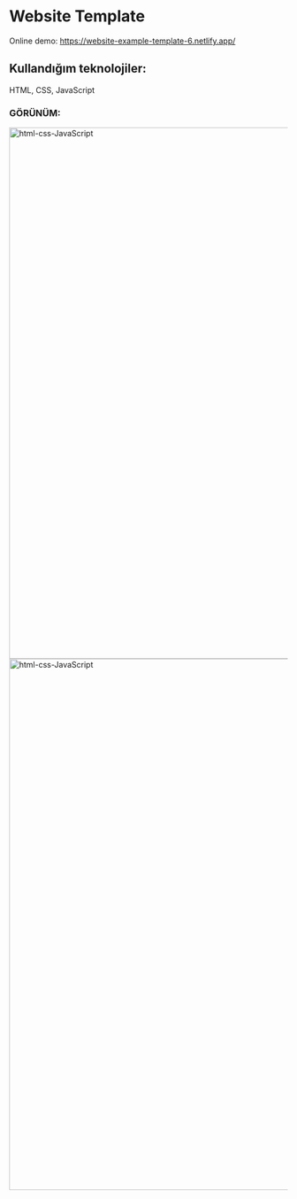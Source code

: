 # Website Template

Online demo:
https://website-example-template-6.netlify.app/

## Kullandığım teknolojiler:
HTML, CSS,  JavaScript


### GÖRÜNÜM:

<img width="960" alt="html-css-JavaScript" src="(https://user-images.githubusercontent.com/84996782/170386685-68ed7eac-b6b8-49ff-acb4-6c9da78ef0c5.png">
<img width="960" alt="html-css-JavaScript" src="(https://user-images.githubusercontent.com/84996782/170386768-ab2648df-c655-4c43-82ed-45fb89035288.png">


